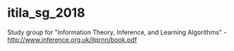 # itila_sg_2018
Study group for "Information Theory, Inference, and Learning Algorithms" - http://www.inference.org.uk/itprnn/book.pdf
